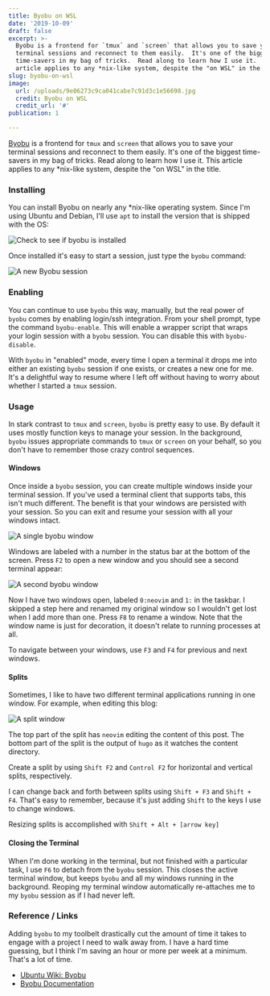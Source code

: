 ```yaml
---
title: Byobu on WSL
date: '2019-10-09'
draft: false
excerpt: >-
  Byobu is a frontend for `tmux` and `screen` that allows you to save your
  terminal sessions and reconnect to them easily.  It's one of the biggest
  time-savers in my bag of tricks.  Read along to learn how I use it.  This
  article applies to any *nix-like system, despite the "on WSL" in the title.
slug: byobu-on-wsl
image:
  url: /uploads/9e06273c9ca041cabe7c91d3c1e56698.jpg
  credit: Byobu on WSL
  credit_url: '#'
publication: 1

---
```


[Byobu](http://byobu.co/) is a frontend for `tmux` and `screen` that allows you to save your terminal sessions and reconnect to them easily.  It's one of the biggest time-savers in my bag of tricks.  Read along to learn how I use it.  This article applies to any *nix-like system, despite the "on WSL" in the title.

### Installing

You can install Byobu on nearly any *nix-like operating system.  Since I'm using Ubuntu and Debian, I'll use `apt` to install the version that is shipped with the OS:

![Check to see if byobu is installed](https://content.brian.dev/uploads/173cf4ad653544199b18caefb7815fde.png)

Once installed it's easy to start a session, just type the `byobu` command:

![A new Byobu session](https://content.brian.dev/uploads/35b254fc1bdd44da99f03daa89204969.png)

### Enabling

You can continue to use `byobu` this way, manually, but the real power of `byobu` comes by enabling login/ssh integration.  From your shell prompt, type the command `byobu-enable`.  This will enable a wrapper script that wraps your login session with a `byobu` session.  You can disable this with `byobu-disable`.

With `byobu` in "enabled" mode, every time I open a terminal it drops me into either an existing `byobu` session if one exists, or creates a new one for me.  It's a delightful way to resume where I left off without having to worry about whether I started a `tmux` session.

### Usage

In stark contrast to `tmux` and `screen`, `byobu` is pretty easy to use.  By default it uses mostly function keys to manage your session.  In the background, `byobu` issues appropriate commands to `tmux` or `screen` on your behalf, so you don't have to remember those crazy control sequences.

#### Windows

Once inside a `byobu` session, you can create multiple windows inside your terminal session.  If you've used a terminal client that supports tabs, this isn't much different.  The benefit is that your windows are persisted with your session.  So you can exit and resume your session with all your windows intact.

![A single byobu window](https://content.brian.dev/uploads/d24d31e5e6954e86bd3f2cf934a0140e.png)


Windows are labeled with a number in the status bar at the bottom of the screen.  Press `F2` to open a new window and you should see a second terminal appear:

![A second byobu window](https://content.brian.dev/uploads/afd632e1757c4c7eb4ca3eb1182f79dc.png)


Now I have two windows open, labeled `0:neovim` and `1:` in the taskbar.  I skipped a step here and renamed my original window so I wouldn't get lost when I add more than one.  Press `F8` to rename a window.  Note that the window name is just for decoration, it doesn't relate to running processes at all.

To navigate between your windows, use `F3` and `F4` for previous and next windows.

#### Splits
Sometimes, I like to have two different terminal applications running in one window.  For example, when editing this blog:

![A split window](https://content.brian.dev/uploads/655ad82918be46578b16176f2310b052.png)



The top part of the split has `neovim` editing the content of this post.  The bottom part of the split is the output of `hugo` as it watches the content directory.

Create a split by using `Shift F2` and `Control F2` for horizontal and vertical splits, respectively.

I can change back and forth between splits using `Shift + F3` and `Shift + F4`.  That's easy to remember, because it's just adding `Shift` to the keys I use to change windows.

Resizing splits is accomplished with `Shift + Alt + [arrow key]`

#### Closing the Terminal

When I'm done working in the terminal, but not finished with a particular task, I use `F6` to detach from the `byobu` session.  This closes the active terminal window, but keeps `byobu` and all my windows running in the background.  Reoping my terminal window automatically re-attaches me to my `byobu` session as if I had never left.

### Reference / Links

Adding `byobu` to my toolbelt drastically cut the amount of time it takes to engage with a project I need to walk away from. I have a hard time guessing, but I think I'm saving an hour or more per week at a minimum.  That's a lot of time.


* [Ubuntu Wiki: Byobu](https://help.ubuntu.com/community/Byobu)
* [Byobu Documentation](http://byobu.co/documentation.html)

